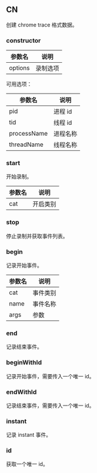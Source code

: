 ## CN

创建 chrome trace 格式数据。

### constructor

|参数名|说明|
|-----|---|
|options|录制选项|

可用选项：

|参数名|说明|
|-----|---|
|pid|进程 id|
|tid|线程 id|
|processName|进程名称|
|threadName|线程名称|

### start

开始录制。

|参数名|说明|
|-----|---|
|cat|开启类别|

### stop

停止录制并获取事件列表。

### begin

记录开始事件。


|参数名|说明|
|-----|---|
|cat|事件类别|
|name|事件名称|
|args|参数|

### end

记录结束事件。

### beginWithId

记录开始事件，需要传入一个唯一 id。

### endWithId

记录结束事件，需要传入一个唯一 id。

### instant

记录 instant 事件。

### id

获取一个唯一 id。